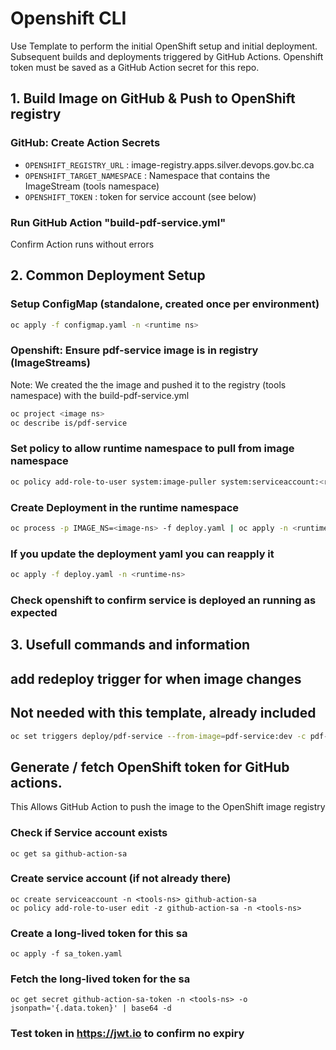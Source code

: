 # Openshift CLI

Use Template to perform the initial OpenShift setup and initial deployment. Subsequent builds and deployments triggered by GitHub Actions. Openshift token must be saved as a GitHub Action secret for this repo.

##
## 1. Build Image on GitHub & Push to OpenShift registry

### GitHub: Create Action Secrets
- `OPENSHIFT_REGISTRY_URL`      : image-registry.apps.silver.devops.gov.bc.ca
- `OPENSHIFT_TARGET_NAMESPACE`  : Namespace that contains the ImageStream (tools namespace)
- `OPENSHIFT_TOKEN`             : token for service account (see below)

### Run GitHub Action "build-pdf-service.yml"
Confirm Action runs without errors

##
## 2. Common Deployment Setup

### Setup ConfigMap (standalone, created once per environment)
```bash
oc apply -f configmap.yaml -n <runtime ns>
```

### Openshift: Ensure pdf-service image is in registry (ImageStreams)
Note: We created the the image and pushed it to the registry (tools namespace) with the build-pdf-service.yml 
```bash
oc project <image ns>
oc describe is/pdf-service
```
### Set policy to allow runtime namespace to pull from image namespace
```bash
oc policy add-role-to-user system:image-puller system:serviceaccount:<runtime ns>:default -n=<image ns>
```

### Create Deployment in the runtime namespace
```bash
oc process -p IMAGE_NS=<image-ns> -f deploy.yaml | oc apply -n <runtime-ns> -f -
```

### If you update the deployment yaml you can reapply it
```bash
oc apply -f deploy.yaml -n <runtime-ns>
```

### Check openshift to confirm service is deployed an running as expected

##
## 3. Usefull commands and information

## add redeploy trigger for when image changes
## Not needed with this template, already included
```bash
oc set triggers deploy/pdf-service --from-image=pdf-service:dev -c pdf-service
```

## Generate / fetch OpenShift token for GitHub actions.
This Allows GitHub Action to push the image to the OpenShift image registry

### Check if Service account exists
 ```
 oc get sa github-action-sa
 ```

### Create service account (if not already there)
```
oc create serviceaccount -n <tools-ns> github-action-sa
oc policy add-role-to-user edit -z github-action-sa -n <tools-ns>
```

### Create a long-lived token for this sa
```
oc apply -f sa_token.yaml
```

### Fetch the long-lived token for the sa
```
oc get secret github-action-sa-token -n <tools-ns> -o jsonpath='{.data.token}' | base64 -d
```

###  Test token in https://jwt.io to confirm no expiry
